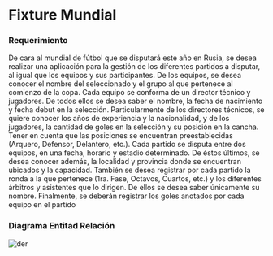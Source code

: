 # Fixture Mundial

### Requerimiento

De cara al mundial de fútbol que se disputará este año en Rusia, se desea realizar una
aplicación para la gestión de los diferentes partidos a disputar, al igual que los equipos y sus
participantes.
De los equipos, se desea conocer el nombre del seleccionado y el grupo al que pertenece al
comienzo de la copa. Cada equipo se conforma de un director técnico y jugadores. De todos
ellos se desea saber el nombre, la fecha de nacimiento y fecha debut en la selección.
Particularmente de los directores técnicos, se quiere conocer los años de experiencia y la
nacionalidad, y de los jugadores, la cantidad de goles en la selección y su posición en la
cancha. Tener en cuenta que las posiciones se encuentran preestablecidas (Arquero, Defensor,
Delantero, etc.).
Cada partido se disputa entre dos equipos, en una fecha, horario y estadio determinado. De
éstos últimos, se desea conocer además, la localidad y provincia donde se encuentran
ubicados y la capacidad. También se desea registrar por cada partido la ronda a la que
pertenece (1ra. Fase, Octavos, Cuartos, etc.) y los diferentes árbitros y asistentes que lo
dirigen. De ellos se desea saber únicamente su nombre. Finalmente, se deberán registrar los
goles anotados por cada equipo en el partido

### Diagrama Entitad Relación
![der](https://user-images.githubusercontent.com/24881247/42731136-5dfb3572-87dd-11e8-8396-e6310a4f12b6.jpg)
